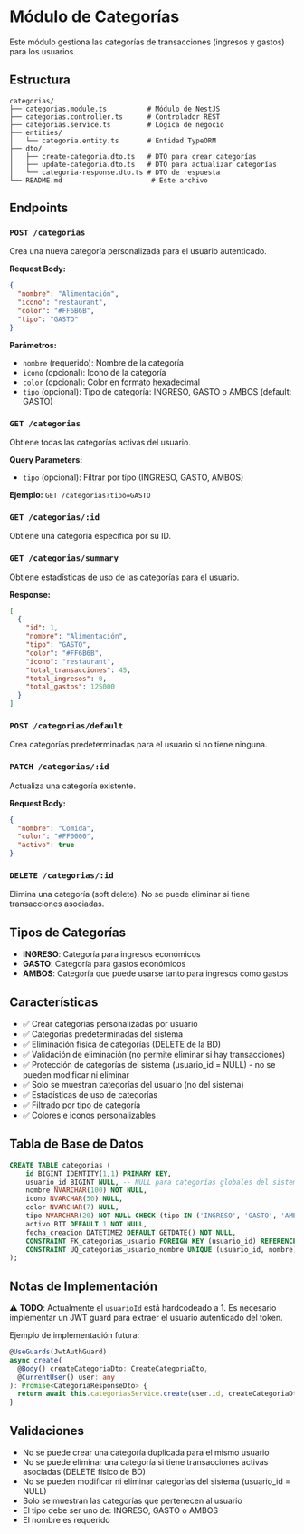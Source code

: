 # Módulo de Categorías

Este módulo gestiona las categorías de transacciones (ingresos y gastos) para los usuarios.

## Estructura

```
categorias/
├── categorias.module.ts          # Módulo de NestJS
├── categorias.controller.ts      # Controlador REST
├── categorias.service.ts         # Lógica de negocio
├── entities/
│   └── categoria.entity.ts       # Entidad TypeORM
├── dto/
│   ├── create-categoria.dto.ts   # DTO para crear categorías
│   ├── update-categoria.dto.ts   # DTO para actualizar categorías
│   └── categoria-response.dto.ts # DTO de respuesta
└── README.md                      # Este archivo
```

## Endpoints

### `POST /categorias`
Crea una nueva categoría personalizada para el usuario autenticado.

**Request Body:**
```json
{
  "nombre": "Alimentación",
  "icono": "restaurant",
  "color": "#FF6B6B",
  "tipo": "GASTO"
}
```

**Parámetros:**
- `nombre` (requerido): Nombre de la categoría
- `icono` (opcional): Icono de la categoría
- `color` (opcional): Color en formato hexadecimal
- `tipo` (opcional): Tipo de categoría: INGRESO, GASTO o AMBOS (default: GASTO)

### `GET /categorias`
Obtiene todas las categorías activas del usuario.

**Query Parameters:**
- `tipo` (opcional): Filtrar por tipo (INGRESO, GASTO, AMBOS)

**Ejemplo:** `GET /categorias?tipo=GASTO`

### `GET /categorias/:id`
Obtiene una categoría específica por su ID.

### `GET /categorias/summary`
Obtiene estadísticas de uso de las categorías para el usuario.

**Response:**
```json
[
  {
    "id": 1,
    "nombre": "Alimentación",
    "tipo": "GASTO",
    "color": "#FF6B6B",
    "icono": "restaurant",
    "total_transacciones": 45,
    "total_ingresos": 0,
    "total_gastos": 125000
  }
]
```

### `POST /categorias/default`
Crea categorías predeterminadas para el usuario si no tiene ninguna.

### `PATCH /categorias/:id`
Actualiza una categoría existente.

**Request Body:**
```json
{
  "nombre": "Comida",
  "color": "#FF0000",
  "activo": true
}
```

### `DELETE /categorias/:id`
Elimina una categoría (soft delete). No se puede eliminar si tiene transacciones asociadas.

## Tipos de Categorías

- **INGRESO**: Categoría para ingresos económicos
- **GASTO**: Categoría para gastos económicos
- **AMBOS**: Categoría que puede usarse tanto para ingresos como gastos

## Características

- ✅ Crear categorías personalizadas por usuario
- ✅ Categorías predeterminadas del sistema
- ✅ Eliminación física de categorías (DELETE de la BD)
- ✅ Validación de eliminación (no permite eliminar si hay transacciones)
- ✅ Protección de categorías del sistema (usuario_id = NULL) - no se pueden modificar ni eliminar
- ✅ Solo se muestran categorías del usuario (no del sistema)
- ✅ Estadísticas de uso de categorías
- ✅ Filtrado por tipo de categoría
- ✅ Colores e iconos personalizables

## Tabla de Base de Datos

```sql
CREATE TABLE categorias (
    id BIGINT IDENTITY(1,1) PRIMARY KEY,
    usuario_id BIGINT NULL, -- NULL para categorías globales del sistema
    nombre NVARCHAR(100) NOT NULL,
    icono NVARCHAR(50) NULL,
    color NVARCHAR(7) NULL,
    tipo NVARCHAR(20) NOT NULL CHECK (tipo IN ('INGRESO', 'GASTO', 'AMBOS')),
    activo BIT DEFAULT 1 NOT NULL,
    fecha_creacion DATETIME2 DEFAULT GETDATE() NOT NULL,
    CONSTRAINT FK_categorias_usuario FOREIGN KEY (usuario_id) REFERENCES usuarios(id) ON DELETE CASCADE,
    CONSTRAINT UQ_categorias_usuario_nombre UNIQUE (usuario_id, nombre)
);
```

## Notas de Implementación

⚠️ **TODO**: Actualmente el `usuarioId` está hardcodeado a 1. Es necesario implementar un JWT guard para extraer el usuario autenticado del token.

Ejemplo de implementación futura:
```typescript
@UseGuards(JwtAuthGuard)
async create(
  @Body() createCategoriaDto: CreateCategoriaDto,
  @CurrentUser() user: any
): Promise<CategoriaResponseDto> {
  return await this.categoriasService.create(user.id, createCategoriaDto);
}
```

## Validaciones

- No se puede crear una categoría duplicada para el mismo usuario
- No se puede eliminar una categoría si tiene transacciones activas asociadas (DELETE físico de BD)
- No se pueden modificar ni eliminar categorías del sistema (usuario_id = NULL)
- Solo se muestran las categorías que pertenecen al usuario
- El tipo debe ser uno de: INGRESO, GASTO o AMBOS
- El nombre es requerido

